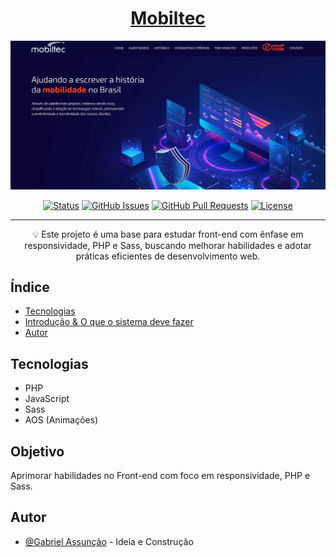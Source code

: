 <!-- TITLE -->
<h1 align="center" color="black"><a href="https://www.mobiltec.com.br/" target="_blank">Mobiltec</a></h1>

<!-- THUMB -->
<p align="center">
  <a href="https://www.mobiltec.com.br/" rel="noopener" target="_blank">
        <img src="./assets/img/doc_thumb.png" alt="Logo do Projeto" object-fit="cover">
  </a>
</p>

<!-- STATUS -->
<div align="center">

[![Status](https://img.shields.io/badge/status-active-success.svg)]()
[![GitHub Issues](https://img.shields.io/github/issues/zDeep10/Mobiltec.svg)](https://github.com/zDeep10/Mobiltec/issues)
[![GitHub Pull Requests](https://img.shields.io/github/issues-pr/zDeep10/Mobiltec.svg)](https://github.com/zDeep10/Mobiltec/pulls)
[![License](https://img.shields.io/badge/license-MIT-blue.svg)](/LICENSE)

</div>

---

<!-- DESCRIPTION -->
<p align="center"> 
        💡 
        Este projeto é uma base para estudar front-end com ênfase em responsividade, PHP e Sass, buscando melhorar habilidades e adotar práticas eficientes de desenvolvimento web.
  <br> 
</p>

<!-- INTRO -->

## Índice

- [Tecnologias](#tecnologies)
- [Introdução & O que o sistema deve fazer](#goal)
- [Autor](#authors)

## Tecnologias <a name="tecnologies"></a>

- PHP
- JavaScript
- Sass
- AOS (Animações)

## Objetivo <a name="goal"></a>

Aprimorar habilidades no Front-end com foco em responsividade, PHP e Sass.

## Autor <a name="authors"></a>

- [@Gabriel Assunção](https://github.com/zDeep10) - Ideia e Construção
